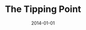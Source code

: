 ---
title: "The Tipping Point"
bookAuthor: "Malcolm Gladwell"
layout: book
format: "kindle"
recommended: "false"
date: "2014-01-01"
tag: book
projects: false
books: true
hidden: false
category: book
amazonLink: "http://amzn.to/2wgcng6"
---